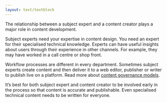 ```yaml
---
layout: text/textblock
---
```


The relationship between a subject expert and a content creator plays a major role in content development.
 
Subject experts need your expertise in content design. You need an expert for their specialised technical knowledge. Experts can have useful insights about users through their experience in other channels. For example, they may have worked in a call centre or shop front.

Workflow processes are different in every department. Sometimes subject experts create content and then deliver it to a web editor, publisher or writer to publish live on a platform. Read more about [content governance models](/governing-content/content-governance-models/).
 
It’s best for both subject expert and content creator to be involved early in the process so that content is accurate and publishable. Even specialised technical content needs to be written for everyone.
